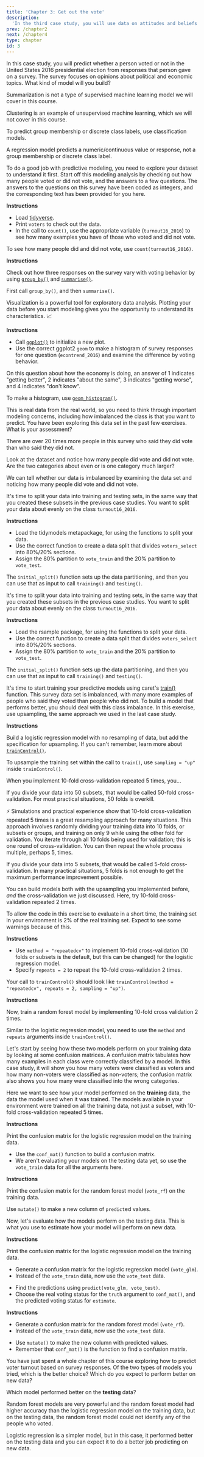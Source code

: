 ```yaml
---
title: 'Chapter 3: Get out the vote'
description:
  'In the third case study, you will use data on attitudes and beliefs in the United States to predict voter turnout. You will apply your skills in dealing with imbalanced data and explore more resampling options.'
prev: /chapter2
next: /chapter4
type: chapter
id: 3
---
```


<exercise id="1" title="Predicting voter turnout from survey data" type="slides">

<slides source="chapter3_01">
</slides>

</exercise>

<exercise id="2" title="Choosing an appropriate model">

In this case study, you will predict whether a person voted or not in the United States 2016 presidential election from responses that person gave on a survey. The survey focuses on opinions about political and economic topics. What kind of model will you build?

<choice>
<opt text="Summarization">

Summarization is not a type of supervised machine learning model we will cover in this course.

</opt>

<opt text="Clustering">

Clustering is an example of unsupervised machine learning, which we will not cover in this course.

</opt>

<opt text="Classification" correct="true">

To predict group membership or discrete class labels, use classification models.

</opt>

<opt text="Regression">

A regression model predicts a numeric/continuous value or response, not a group membership or discrete class label.

</opt>
</choice>

</exercise>

<exercise id="3" title="Exploring the VOTER data">

To do a good job with predictive modeling, you need to explore your dataset to understand it first. Start off this modeling analysis by checking out how many people voted or did not vote, and the answers to a few questions. The answers to the questions on this survey have been coded as integers, and the corresponding text has been provided for you here.
 
**Instructions**

- Load [tidyverse](https://tidyverse.tidyverse.org/).
- Print `voters` to check out the data.
- In the call to `count()`, use the appropriate variable (`turnout16_2016`) to see how many examples you have of those who voted and did not vote.

<codeblock id="03_03_1">

To see how many people did and did not vote, use `count(turnout16_2016)`.

</codeblock>

**Instructions**

Check out how three responses on the survey vary with voting behavior by using [`group_by()`](https://dplyr.tidyverse.org/reference/group_by.html) and [`summarise()`](https://dplyr.tidyverse.org/reference/summarise.html).

<codeblock id="03_03_2">

First call `group_by()`, and then `summarise()`.

</codeblock>

</exercise>

<exercise id="4" title="Visualization for exploratory data analysis">

Visualization is a powerful tool for exploratory data analysis. Plotting your data before you start modeling gives you the opportunity to understand its characteristics. 📈
 
**Instructions**

- Call [`ggplot()`](https://ggplot2.tidyverse.org/reference/ggplot.html) to initialize a new plot.
- Use the correct ggplot2 `geom` to make a histogram of survey responses for one question (`econtrend_2016`) and examine the difference by voting behavior. 

On this question about how the economy is doing, an answer of 1 indicates "getting better", 2 indicates "about the same", 3 indicates "getting worse", and 4 indicates "don't know".

<codeblock id="03_04">

To make a histogram, use [`geom_histogram()`](https://ggplot2.tidyverse.org/reference/geom_histogram.html).

</codeblock>

</exercise>

<exercise id="5" title="Imbalanced data">

This is real data from the real world, so you need to think through important modeling concerns, including how imbalanced the class is that you want to predict. You have been exploring this data set in the past few exercises. What is your assessment?

<choice>
<opt text="This data set is imbalanced." correct="true">

There are over 20 times more people in this survey who said they did vote than who said they did not.

</opt>

<opt text="This data set does not have a significant amount of imbalance.">

Look at the dataset and notice how many people did vote and did not vote. Are the two categories about even or is one category much larger?

</opt>

<opt text="We can't tell from the information we have now whether the data set is imbalanced.">

We can tell whether our data is imbalanced by examining the data set and noticing how many people did vote and did not vote.

</opt>
</choice>

</exercise>

<exercise id="6" title="Training and testing data">

It's time to split your data into training and testing sets, in the same way that you created these subsets in the previous case studies. You want to split your data about evenly on the class `turnout16_2016`.

**Instructions**

- Load the tidymodels metapackage, for using the functions to split your data.
- Use the correct function to create a data split that divides `voters_select` into 80%/20% sections.
- Assign the 80% partition to `vote_train` and the 20% partition to `vote_test`.

<codeblock id="03_06">

The `initial_split()` function sets up the data partitioning, and then you can use that as input to call `training()` and `testing()`.

</codeblock>

</exercise>

<exercise id="7" title="VOTE 2016" type="slides">

<slides source="chapter3_07">
</slides>

</exercise>

<exercise id="8" title="Training and testing data">

It's time to split your data into training and testing sets, in the same way that you created these subsets in the previous case studies. You want to split your data about evenly on the class `turnout16_2016`.

**Instructions**

- Load the rsample package, for using the functions to split your data.
- Use the correct function to create a data split that divides `voters_select` into 80%/20% sections.
- Assign the 80% partition to `vote_train` and the 20% partition to `vote_test`.

<codeblock id="03_08">

The `initial_split()` function sets up the data partitioning, and then you can use that as input to call `training()` and `testing()`.

</codeblock>

</exercise>

<exercise id="9" title="Upsampling for imbalanced data">

It's time to start training your predictive models using caret's [train()](https://topepo.github.io/caret/model-training-and-tuning.html#model-training-and-parameter-tuning) function. This survey data set is imbalanced, with many more examples of people who said they voted than people who did not. To build a model that performs better, you should deal with this class imbalance. In this exercise, use upsampling, the same approach we used in the last case study.

**Instructions**

Build a logistic regression model with no resampling of data, but add the specification for upsampling. If you can't remember, learn more about [`trainControl()`](https://topepo.github.io/caret/model-training-and-tuning.html#control).

<codeblock id="03_09">

To upsample the training set within the call to `train()`, use `sampling = "up"` inside `trainControl()`.

</codeblock>

</exercise>

<exercise id="10" title="Cross-validation" type="slides">

<slides source="chapter3_10">
</slides>

</exercise>

<exercise id="11" title="Understanding cross-validation">

When you implement 10-fold cross-validation repeated 5 times, you...

<choice>
<opt text="randomly divide your training data into 50 subsets and train on 49 at a time (validating on the other subset), iterating through all 50 subsets for validation.">

If you divide your data into 50 subsets, that would be called 50-fold cross-validation. For most practical situations, 50 folds is overkill.

</opt>

<opt text="randomly divide your training data into 10 subsets and train on 9 at a time (validating on the other subset), iterating through all 10 subsets for validation. Then you repeat that process 5 times." correct="true">

⚡️ Simulations and practical experience show that 10-fold cross-validation repeated 5 times is a great resampling approach for many situations. This approach involves randomly dividing your training data into 10 folds, or subsets or groups, and training on only 9 while using the other fold for validation. You iterate through all 10 folds being used for validation; this is one round of cross-validation. You can then repeat the whole process multiple, perhaps 5, times.

</opt>

<opt text="randomly divide your training data into 5 subsets and train on 4 at a time (validating on the other subset), iterating through all 5 subsets. Then you repeat that process 10 times.">

If you divide your data into 5 subsets, that would be called 5-fold cross-validation. In many practical situations, 5 folds is not enough to get the maximum performance improvement possible.

</opt>
</choice>

</exercise>

<exercise id="12" title="Training models with cross-validation">

You can build models both with the upsampling you implemented before, *and* the cross-validation we just discussed. Here, try 10-fold cross-validation repeated 2 times.

To allow the code in this exercise to evaluate in a short time, the training set in your environment is 2% of the real training set. Expect to see some warnings because of this.

**Instructions**

- Use `method = "repeatedcv"` to implement 10-fold cross-validation (10 folds or subsets is the default, but this can be changed) for the logistic regression model.
- Specify `repeats = 2` to repeat the 10-fold cross-validation 2 times.

<codeblock id="03_12_1">

Your call to `trainControl()` should look like `trainControl(method = "repeatedcv", repeats = 2, sampling = "up")`.

</codeblock>

**Instructions**

Now, train a random forest model by implementing 10-fold cross validation 2 times.

<codeblock id="03_12_2">

Similar to the logistic regression model, you need to use the `method` and `repeats` arguments inside `trainControl()`.

</codeblock>

</exercise>

<exercise id="13" title="Comparing model performance" type="slides">

<slides source="chapter3_13">
</slides>

</exercise>

<exercise id="14" title="Confusion matrix for your training data">

Let's start by seeing how these two models perform on your training data by looking at some confusion matrices. A confusion matrix tabulates how many examples in each class were correctly classified by a model. In this case study, it will show you how many voters were classified as voters and how many non-voters were classified as non-voters; the confusion matrix also shows you how many were classified into the wrong categories. 

Here we want to see how your model performed on the **training** data, the data the model used when it was trained. The models available in your environment were trained on all the training data, not just a subset, with 10-fold cross-validation repeated 5 times.

**Instructions**

Print the confusion matrix for the logistic regression model on the training data.

<codeblock id="03_14_1">

- Use the `conf_mat()` function to build a confusion matrix. 
- We aren't evaluating your models on the testing data yet, so use the `vote_train` data for all the arguments here.

</codeblock>

**Instructions**

Print the confusion matrix for the random forest model (`vote_rf`) on the training data.

<codeblock id="03_14_2">

Use `mutate()` to make a new column of `predict`ed values.

</codeblock>

</exercise>

<exercise id="15" title="Confusion matrix for your testing data">

Now, let's evaluate how the models perform on the testing data. This is what you use to estimate how your model will perform on new data.

**Instructions**

Print the confusion matrix for the logistic regression model on the training data.

- Generate a confusion matrix for the logistic regression model (`vote_glm`). 
- Instead of the `vote_train` data, now use the `vote_test` data.

<codeblock id="03_15_1">

- Find the predictions using `predict(vote_glm, vote_test)`.
- Choose the real voting status for the `truth` argument to `conf_mat()`, and the predicted voting status for `estimate`. 

</codeblock>

**Instructions**

- Generate a confusion matrix for the random forest model (`vote_rf`). 
- Instead of the `vote_train` data, now use the `vote_test` data.

<codeblock id="03_15_2">

- Use `mutate()` to make the new column with predicted values.
- Remember that `conf_mat()` is the function to find a confusion matrix.

</codeblock>

</exercise>

<exercise id="16" title="Which model is best?">

You have just spent a whole chapter of this course exploring how to predict voter turnout based on survey responses. Of the two types of models you tried, which is the better choice? Which do you expect to perform better on new data?

Which model performed better on the **testing** data?

<choice>
<opt text="Random forest">

Random forest models are very powerful and the random forest model had higher accuracy than the logistic regression model on the training data, but on the testing data, the random forest model could not identify any of the people who voted.

</opt>

<opt text="Logistic regression" correct="true">

Logistic regression is a simpler model, but in this case, it performed better on the testing data and you can expect it to do a better job predicting on new data.

</opt>
</choice>

</exercise>
